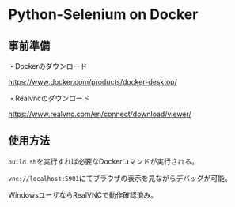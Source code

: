 # Python-Selenium on Docker

## 事前準備

・Dockerのダウンロード

https://www.docker.com/products/docker-desktop/

・Realvncのダウンロード

https://www.realvnc.com/en/connect/download/viewer/


## 使用方法

`build.sh`を実行すれば必要なDockerコマンドが実行される。

`vnc://localhost:5901`にてブラウザの表示を見ながらデバッグが可能。

WindowsユーザならRealVNCで動作確認済み。


